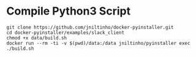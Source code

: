 # Compile Python3 Script

```shell
git clone https://github.com/jniltinho/docker-pyinstaller.git
cd docker-pyinstaller/examples/slack_client
chmod +x data/build.sh
docker run --rm -ti -v $(pwd)/data:/data jniltinho/pyinstaller exec ./build.sh
```
